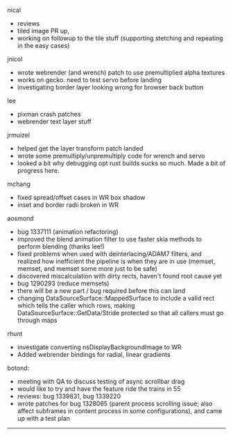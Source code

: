 nical
* reviews
* tiled image PR up,
* working on followup to the tile stuff (supporting stetching and repeating in the easy cases)



jnicol
* wrote webrender (and wrench) patch to use premultiplied alpha textures
* works on gecko. need to test servo before landing
* investigating border layer looking wrong for browser back button



lee
* pixman crash patches
* webrender text layer stuff





jrmuizel
* helped get the layer transform patch landed
* wrote some premultiply/unpremultiply code for wrench and servo
* looked a bit why debugging opt rust builds sucks so much. Made a bit of progress here.



mchang
* fixed spread/offset cases in WR box shadow
* inset and border radii broken in WR



aosmond
* bug 1337111 (animation refactoring)
* improved the blend animation filter to use faster skia methods to perform blending (thanks lee!)
* fixed problems when used with deinterlacing/ADAM7 filters, and realized how inefficient the pipeline is when they are in use (memset, memset, and memset some more just to be safe)
* discovered miscalculation with dirty rects, haven't found root cause yet
* bug 1290293 (reduce memsets)
* there will be a new part / bug required before this can land
* changing DataSourceSurface::MappedSurface to include a valid rect which tells the caller which rows, making DataSourceSurface::GetData/Stride protected so that all callers must go through maps



rhunt
* investigate converting nsDisplayBackgroundImage to WR
* Added webrender bindings for radial, linear gradients



botond:
* meeting with QA to discuss testing of async scrollbar drag
* would like to try and have the feature ride the trains in 55
* reviews: bug 1339831, bug 1339220 
* wrote patches for bug 1328065 (parent process scrolling issue; also affect subframes in content process in some configurations), and came up with a test plan

________________


